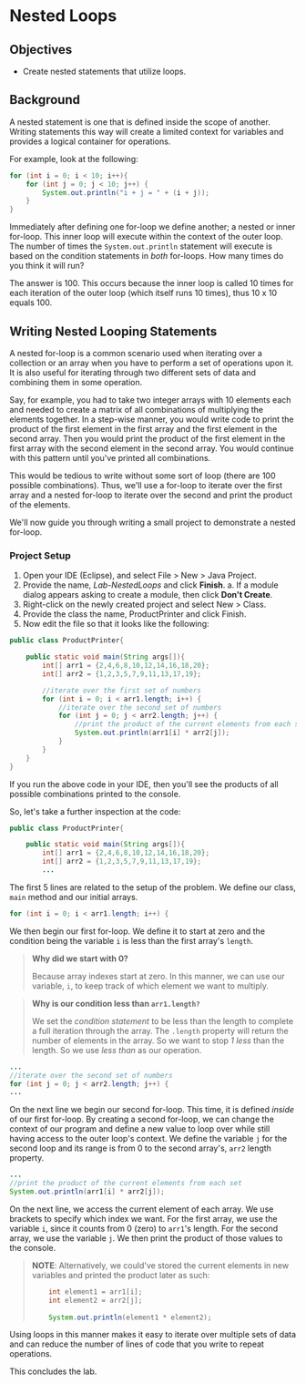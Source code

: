 # Nested Loops

## Objectives

* Create nested statements that utilize loops.

## Background

A nested statement is one that is defined inside the scope of another. Writing statements this way will create a limited context for variables and provides a logical container for operations.

For example, look at the following:

```java
for (int i = 0; i < 10; i++){
    for (int j = 0; j < 10; j++) {
        System.out.println("i + j = " + (i + j));
    }
}
```

Immediately after defining one for-loop we define another; a nested or inner for-loop. This inner loop will execute within the context of the outer loop. The number of times the `System.out.println` statement will execute is based on the condition statements in _both_ for-loops. How many times do you think it will run?

The answer is 100. This occurs because the inner loop is called 10 times for each iteration of the outer loop (which itself runs 10 times), thus 10 x 10 equals 100. 

## Writing Nested Looping Statements

A nested for-loop is a common scenario used when iterating over a collection or an array when you have to perform a set of operations upon it. It is also useful for iterating through two different sets of data and combining them in some operation.

Say, for example, you had to take two integer arrays with 10 elements each and needed to create a matrix of all combinations of multiplying the elements together. In a step-wise manner, you would write code to print the product of the first element in the first array and the first element in the second array. Then you would print the product of the first element in the first array with the second element in the second array. You would continue with this pattern until you've printed all combinations.

This would be tedious to write without some sort of loop (there are 100 possible combinations). Thus, we'll use a for-loop to iterate over the first array and a nested for-loop to iterate over the second and print the product of the elements.

We'll now guide you through writing a small project to demonstrate a nested for-loop. 

### Project Setup

1. Open your IDE (Eclipse), and select File > New > Java Project.
2. Provide the name, _Lab-NestedLoops_ and click **Finish**.
   a. If a module dialog appears asking to create a module, then click **Don't Create**. 
3. Right-click on the newly created project and select New > Class.
4. Provide the class the name, ProductPrinter and click Finish. 
5. Now edit the file so that it looks like the following:

```java
public class ProductPrinter{

    public static void main(String args[]){
        int[] arr1 = {2,4,6,8,10,12,14,16,18,20};
        int[] arr2 = {1,2,3,5,7,9,11,13,17,19};

        //iterate over the first set of numbers
        for (int i = 0; i < arr1.length; i++) {
            //iterate over the second set of numbers
            for (int j = 0; j < arr2.length; j++) {
                //print the product of the current elements from each set
                System.out.println(arr1[i] * arr2[j]);
            }
        }
    }
}
```

If you run the above code in your IDE, then you'll see the products of all possible combinations printed to the console.

So, let's take a further inspection at the code:

```java
public class ProductPrinter{

    public static void main(String args[]){
        int[] arr1 = {2,4,6,8,10,12,14,16,18,20};
        int[] arr2 = {1,2,3,5,7,9,11,13,17,19};
        ...
```

The first 5 lines are related to the setup of the problem. We define our class, `main` method and our initial arrays.

```java
for (int i = 0; i < arr1.length; i++) {
```
We then begin our first for-loop. We define it to start at zero and the condition being the variable `i` is less than the first array's `length`. 

>**Why did we start with 0?**
>
>Because array indexes start at zero. In this manner, we can use our variable, `i`, to keep track of which element we want to multiply. 

>**Why is our condition less than `arr1.length?`**
>
>We set the _condition statement_ to be less than the length to complete a full iteration through the array. The `.length` property will return the number of elements in the array. So we want to stop _1 less_ than the length. So we use _less than_ as our operation. 

```java
...
//iterate over the second set of numbers
for (int j = 0; j < arr2.length; j++) {
...
```

On the next line we begin our second for-loop. This time, it is defined _inside_ of our first for-loop. By creating a second for-loop, we can change the context of our program and define a new value to loop over while still having access to the outer loop's context. We define the variable `j` for the second loop and its range is from 0 to the second array's, `arr2` length property. 

```java
...
//print the product of the current elements from each set
System.out.println(arr1[i] * arr2[j]);
```

On the next line, we access the current element of each array. We use brackets to specify which index we want. For the first array, we use the variable `i`, since it counts from 0 (zero) to `arr1`'s length. For the second array, we use the variable `j`. We then print the product of those values to the console.



> **NOTE**: Alternatively, we could've stored the current elements in new variables and printed the product later as such:
> ```java
>     int element1 = arr1[i];
>     int element2 = arr2[j];
>            
>     System.out.println(element1 * element2);
>```

Using loops in this manner makes it easy to iterate over multiple sets of data and can reduce the number of lines of code that you write to repeat operations. 

This concludes the lab.